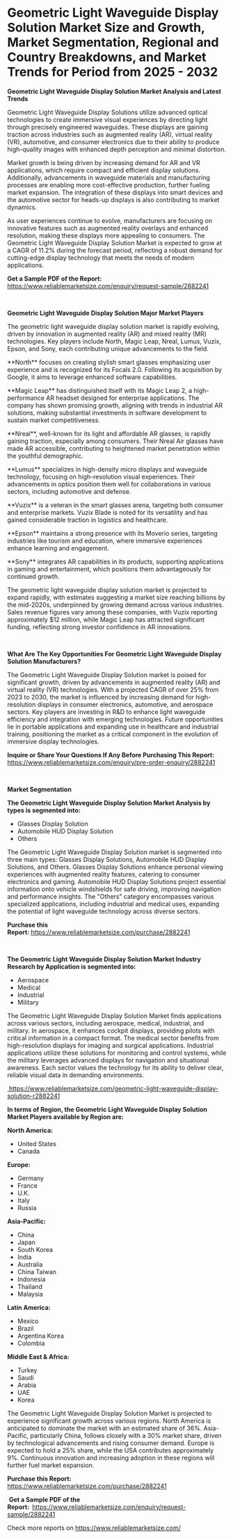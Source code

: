 <p><h1>Geometric Light Waveguide Display Solution Market Size and Growth, Market Segmentation, Regional and Country Breakdowns, and Market Trends for Period from 2025 -  2032</h1></p><p><strong>Geometric Light Waveguide Display Solution Market Analysis and Latest Trends</strong></p>
<p><p>Geometric Light Waveguide Display Solutions utilize advanced optical technologies to create immersive visual experiences by directing light through precisely engineered waveguides. These displays are gaining traction across industries such as augmented reality (AR), virtual reality (VR), automotive, and consumer electronics due to their ability to produce high-quality images with enhanced depth perception and minimal distortion. </p><p>Market growth is being driven by increasing demand for AR and VR applications, which require compact and efficient display solutions. Additionally, advancements in waveguide materials and manufacturing processes are enabling more cost-effective production, further fueling market expansion. The integration of these displays into smart devices and the automotive sector for heads-up displays is also contributing to market dynamics. </p><p>As user experiences continue to evolve, manufacturers are focusing on innovative features such as augmented reality overlays and enhanced resolution, making these displays more appealing to consumers. The Geometric Light Waveguide Display Solution Market is expected to grow at a CAGR of 11.2% during the forecast period, reflecting a robust demand for cutting-edge display technology that meets the needs of modern applications.</p></p>
<p><strong>Get a Sample PDF of the Report:&nbsp;</strong> <a href="https://www.reliablemarketsize.com/enquiry/request-sample/2882241?utm_campaign=1932&utm_medium=2&utm_source=Github&utm_content=ia&utm_term=13032025&utm_id=geometric-light-waveguide-display-solution">https://www.reliablemarketsize.com/enquiry/request-sample/2882241</a></p>
<p>&nbsp;</p>
<p><strong>Geometric Light Waveguide Display Solution Major Market Players</strong></p>
<p><p>The geometric light waveguide display solution market is rapidly evolving, driven by innovation in augmented reality (AR) and mixed reality (MR) technologies. Key players include North, Magic Leap, Nreal, Lumus, Vuzix, Epson, and Sony, each contributing unique advancements to the field.</p><p>**North** focuses on creating stylish smart glasses emphasizing user experience and is recognized for its Focals 2.0. Following its acquisition by Google, it aims to leverage enhanced software capabilities.</p><p>**Magic Leap** has distinguished itself with its Magic Leap 2, a high-performance AR headset designed for enterprise applications. The company has shown promising growth, aligning with trends in industrial AR solutions, making substantial investments in software development to sustain market competitiveness.</p><p>**Nreal**, well-known for its light and affordable AR glasses, is rapidly gaining traction, especially among consumers. Their Nreal Air glasses have made AR accessible, contributing to heightened market penetration within the youthful demographic.</p><p>**Lumus** specializes in high-density micro displays and waveguide technology, focusing on high-resolution visual experiences. Their advancements in optics position them well for collaborations in various sectors, including automotive and defense.</p><p>**Vuzix** is a veteran in the smart glasses arena, targeting both consumer and enterprise markets. Vuzix Blade is noted for its versatility and has gained considerable traction in logistics and healthcare.</p><p>**Epson** maintains a strong presence with its Moverio series, targeting industries like tourism and education, where immersive experiences enhance learning and engagement.</p><p>**Sony** integrates AR capabilities in its products, supporting applications in gaming and entertainment, which positions them advantageously for continued growth.</p><p>The geometric light waveguide display solution market is projected to expand rapidly, with estimates suggesting a market size reaching billions by the mid-2020s, underpinned by growing demand across various industries. Sales revenue figures vary among these companies, with Vuzix reporting approximately $12 million, while Magic Leap has attracted significant funding, reflecting strong investor confidence in AR innovations.</p></p>
<p>&nbsp;</p>
<p><strong>What Are The Key Opportunities For Geometric Light Waveguide Display Solution Manufacturers?</strong></p>
<p><p>The Geometric Light Waveguide Display Solution market is poised for significant growth, driven by advancements in augmented reality (AR) and virtual reality (VR) technologies. With a projected CAGR of over 25% from 2023 to 2030, the market is influenced by increasing demand for high-resolution displays in consumer electronics, automotive, and aerospace sectors. Key players are investing in R&D to enhance light waveguide efficiency and integration with emerging technologies. Future opportunities lie in portable applications and expanding use in healthcare and industrial training, positioning the market as a critical component in the evolution of immersive display technologies.</p></p>
<p><strong>Inquire or Share Your Questions If Any Before Purchasing This Report:</strong> <a href="https://www.reliablemarketsize.com/enquiry/pre-order-enquiry/2882241?utm_campaign=1932&utm_medium=2&utm_source=Github&utm_content=ia&utm_term=13032025&utm_id=geometric-light-waveguide-display-solution">https://www.reliablemarketsize.com/enquiry/pre-order-enquiry/2882241</a></p>
<p>&nbsp;</p>
<p><strong>Market Segmentation</strong></p>
<p><strong>The Geometric Light Waveguide Display Solution Market Analysis by types is segmented into:</strong></p>
<p><ul><li>Glasses Display Solution</li><li>Automobile HUD Display Solution</li><li>Others</li></ul></p>
<p><p>The Geometric Light Waveguide Display Solution market is segmented into three main types: Glasses Display Solutions, Automobile HUD Display Solutions, and Others. Glasses Display Solutions enhance personal viewing experiences with augmented reality features, catering to consumer electronics and gaming. Automobile HUD Display Solutions project essential information onto vehicle windshields for safe driving, improving navigation and performance insights. The "Others" category encompasses various specialized applications, including industrial and medical uses, expanding the potential of light waveguide technology across diverse sectors.</p></p>
<p><strong>Purchase this Report:&nbsp;</strong><a href="https://www.reliablemarketsize.com/purchase/2882241?utm_campaign=1932&utm_medium=2&utm_source=Github&utm_content=ia&utm_term=13032025&utm_id=geometric-light-waveguide-display-solution">https://www.reliablemarketsize.com/purchase/2882241</a></p>
<p>&nbsp;</p>
<p><strong>The Geometric Light Waveguide Display Solution Market Industry Research by Application is segmented into:</strong></p>
<p><ul><li>Aerospace</li><li>Medical</li><li>Industrial</li><li>Military</li></ul></p>
<p><p>The Geometric Light Waveguide Display Solution Market finds applications across various sectors, including aerospace, medical, industrial, and military. In aerospace, it enhances cockpit displays, providing pilots with critical information in a compact format. The medical sector benefits from high-resolution displays for imaging and surgical applications. Industrial applications utilize these solutions for monitoring and control systems, while the military leverages advanced displays for navigation and situational awareness. Each sector values the technology for its ability to deliver clear, reliable visual data in demanding environments.</p></p>
<p><a href="https://www.reliablemarketsize.com/geometric-light-waveguide-display-solution-r2882241?utm_campaign=1932&utm_medium=2&utm_source=Github&utm_content=ia&utm_term=13032025&utm_id=geometric-light-waveguide-display-solution">&nbsp;https://www.reliablemarketsize.com/geometric-light-waveguide-display-solution-r2882241</a></p>
<p><strong>In terms of Region, the Geometric Light Waveguide Display Solution Market Players available by Region are:</strong></p>
<p>
    <p> <strong> North America: </strong>
        <ul>
            <li>United States</li>
            <li>Canada</li>
        </ul>
        </p> 
    <p> <strong> Europe: </strong>
        <ul>
            <li>Germany</li>
            <li>France</li>
            <li>U.K.</li>
            <li>Italy</li>
            <li>Russia</li>
        </ul>
        </p> 
    <p> <strong> Asia-Pacific: </strong>
        <ul>
            <li>China</li>
            <li>Japan</li>
            <li>South Korea</li>
            <li>India</li>
            <li>Australia</li>
            <li>China Taiwan</li>
            <li>Indonesia</li>
            <li>Thailand</li>
            <li>Malaysia</li>
        </ul>
        </p> 
    <p> <strong> Latin America: </strong>
        <ul>
            <li>Mexico</li>
            <li>Brazil</li>
            <li>Argentina Korea</li>
            <li>Colombia</li>
        </ul>
        </p> 
    <p> <strong> Middle East & Africa: </strong>
        <ul>
            <li>Turkey</li>
            <li>Saudi</li>
            <li>Arabia</li>
            <li>UAE</li>
            <li>Korea</li>
        </ul>
    </p>
    </p>
<p><p>The Geometric Light Waveguide Display Solution Market is projected to experience significant growth across various regions. North America is anticipated to dominate the market with an estimated share of 36%. Asia-Pacific, particularly China, follows closely with a 30% market share, driven by technological advancements and rising consumer demand. Europe is expected to hold a 25% share, while the USA contributes approximately 9%. Continuous innovation and increasing adoption in these regions will further fuel market expansion.</p></p>
<p><strong>Purchase this Report: </strong><a href="https://www.reliablemarketsize.com/purchase/2882241?utm_campaign=1932&utm_medium=2&utm_source=Github&utm_content=ia&utm_term=13032025&utm_id=geometric-light-waveguide-display-solution">https://www.reliablemarketsize.com/purchase/2882241</a></p>
<p>&nbsp;<strong>Get a Sample PDF of the Report:&nbsp;&nbsp;</strong><a href="https://www.reliablemarketsize.com/enquiry/request-sample/2882241?utm_campaign=1932&utm_medium=2&utm_source=Github&utm_content=ia&utm_term=13032025&utm_id=geometric-light-waveguide-display-solution">https://www.reliablemarketsize.com/enquiry/request-sample/2882241</a></p>
<p><strong></strong></p>
<p>Check more reports on <a href="https://www.reliablemarketsize.com/?utm_campaign=1932&utm_medium=2&utm_source=Github&utm_content=ia&utm_term=13032025&utm_id=geometric-light-waveguide-display-solution">https://www.reliablemarketsize.com/</a></p>